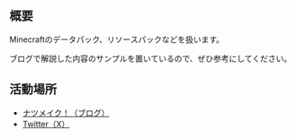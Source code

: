 <h2>概要</h2>

Minecraftのデータパック、リソースパックなどを扱います。

ブログで解説した内容のサンプルを置いているので、ぜひ参考にしてください。

<h2>活動場所</h2>

+ [ナツメイク！（ブログ）](https://natsumake.com/)
+ [Twitter（X）](https://twitter.com/natsume_717b)
